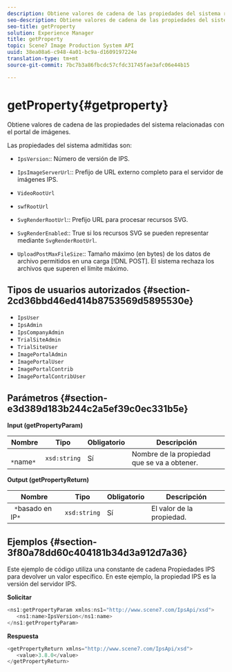 ```yaml
---
description: Obtiene valores de cadena de las propiedades del sistema relacionadas con el portal de imágenes.
seo-description: Obtiene valores de cadena de las propiedades del sistema relacionadas con el portal de imágenes.
seo-title: getProperty
solution: Experience Manager
title: getProperty
topic: Scene7 Image Production System API
uuid: 38ea08a6-c948-4a01-bc9a-d1609197224e
translation-type: tm+mt
source-git-commit: 7bc7b3a86fbcdc57cfdc31745fae3afc06e44b15

---
```



# getProperty{#getproperty}

Obtiene valores de cadena de las propiedades del sistema relacionadas con el portal de imágenes.

Las propiedades del sistema admitidas son:

* `IpsVersion`:: Número de versión de IPS.
* `IpsImageServerUrl`:: Prefijo de URL externo completo para el servidor de imágenes IPS.
* `VideoRootUrl`
* `swfRootUrl`
* `SvgRenderRootUrl`:: Prefijo URL para procesar recursos SVG.
* `SvgRenderEnabled`:: True si los recursos SVG se pueden representar mediante `SvgRenderRootUrl`.

* `UploadPostMaxFileSize`:: Tamaño máximo (en bytes) de los datos de archivo permitidos en una carga [!DNL POST]. El sistema rechaza los archivos que superen el límite máximo.

## Tipos de usuarios autorizados {#section-2cd36bbd46ed414b8753569d5895530e}

* `IpsUser`
* `IpsAdmin`
* `IpsCompanyAdmin`
* `TrialSiteAdmin`
* `TrialSiteUser`
* `ImagePortalAdmin`
* `ImagePortalUser`
* `ImagePortalContrib`
* `ImagePortalContribUser`

## Parámetros {#section-e3d389d183b244c2a5ef39c0ec331b5e}

**Input (getPropertyParam)**

| Nombre | Tipo | Obligatorio | Descripción |
|---|---|---|---|
| ` *`name`*` | `xsd:string` | Sí | Nombre de la propiedad que se va a obtener. |

**Output (getPropertyReturn)**

| Nombre | Tipo | Obligatorio | Descripción |
|---|---|---|---|
| ` *`basado en IP`*` | `xsd:string` | Sí | El valor de la propiedad. |

## Ejemplos {#section-3f80a78dd60c404181b34d3a912d7a36}

Este ejemplo de código utiliza una constante de cadena Propiedades IPS para devolver un valor específico. En este ejemplo, la propiedad IPS es la versión del servidor IPS.

**Solicitar**

```java
<ns1:getPropertyParam xmlns:ns1="http://www.scene7.com/IpsApi/xsd">
   <ns1:name>IpsVersion</ns1:name>
</ns1:getPropertyParam>
```

**Respuesta**

```java
<getPropertyReturn xmlns="http://www.scene7.com/IpsApi/xsd">
   <value>3.8.0</value>
</getPropertyReturn>
```

